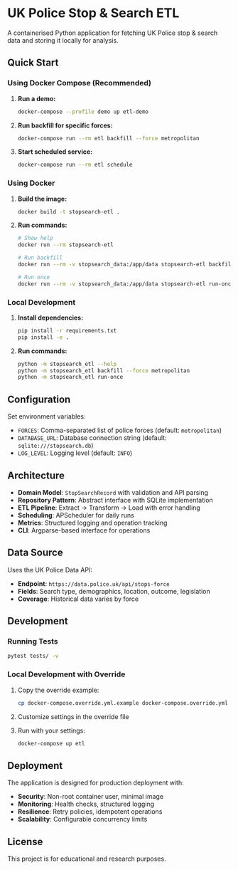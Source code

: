 # UK Police Stop & Search ETL

A containerised Python application for fetching UK Police stop & search data and storing it locally for analysis.

## Quick Start

### Using Docker Compose (Recommended)

1. **Run a demo:**
   ```bash
   docker-compose --profile demo up etl-demo
   ```

2. **Run backfill for specific forces:**
   ```bash
   docker-compose run --rm etl backfill --force metropolitan
   ```

3. **Start scheduled service:**
   ```bash
   docker-compose run --rm etl schedule
   ```

### Using Docker

1. **Build the image:**
   ```bash
   docker build -t stopsearch-etl .
   ```

2. **Run commands:**
   ```bash
   # Show help
   docker run --rm stopsearch-etl

   # Run backfill
   docker run --rm -v stopsearch_data:/app/data stopsearch-etl backfill --force metropolitan

   # Run once
   docker run --rm -v stopsearch_data:/app/data stopsearch-etl run-once
   ```

### Local Development

1. **Install dependencies:**
   ```bash
   pip install -r requirements.txt
   pip install -e .
   ```

2. **Run commands:**
   ```bash
   python -m stopsearch_etl --help
   python -m stopsearch_etl backfill --force metropolitan
   python -m stopsearch_etl run-once
   ```

## Configuration

Set environment variables:

- `FORCES`: Comma-separated list of police forces (default: `metropolitan`)
- `DATABASE_URL`: Database connection string (default: `sqlite:///stopsearch.db`)
- `LOG_LEVEL`: Logging level (default: `INFO`)

## Architecture

- **Domain Model**: `StopSearchRecord` with validation and API parsing
- **Repository Pattern**: Abstract interface with SQLite implementation
- **ETL Pipeline**: Extract → Transform → Load with error handling
- **Scheduling**: APScheduler for daily runs
- **Metrics**: Structured logging and operation tracking
- **CLI**: Argparse-based interface for operations

## Data Source

Uses the UK Police Data API:
- **Endpoint**: `https://data.police.uk/api/stops-force`
- **Fields**: Search type, demographics, location, outcome, legislation
- **Coverage**: Historical data varies by force

## Development

### Running Tests

```bash
pytest tests/ -v
```

### Local Development with Override

1. Copy the override example:
   ```bash
   cp docker-compose.override.yml.example docker-compose.override.yml
   ```

2. Customize settings in the override file

3. Run with your settings:
   ```bash
   docker-compose up etl
   ```

## Deployment

The application is designed for production deployment with:

- **Security**: Non-root container user, minimal image
- **Monitoring**: Health checks, structured logging
- **Resilience**: Retry policies, idempotent operations
- **Scalability**: Configurable concurrency limits

## License

This project is for educational and research purposes.